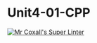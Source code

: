 # Unit4-01-CPP
[![Mr Coxall's Super Linter](https://github.com/ICS3U-Programming-Patrice-P/Unit4-01-CPP/workflows/Mr%20Coxall's%20Super%20Linter/badge.svg)](https://github.com/ICS3U-Programming-Patrice-P/Unit4-01-CPP/actions/)

